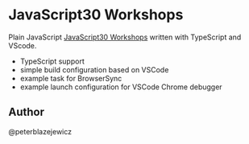 # JavaScript30 Workshops

Plain JavaScript [JavaScript30 Workshops](https://github.com/wesbos/JavaScript30/) written with TypeScript and VScode.

- TypeScript support
- simple build configuration based on VSCode
- example task for BrowserSync
- example launch configuration for VSCode Chrome debugger

## Author

@peterblazejewicz

